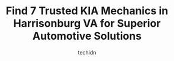 ---
layout: ampstory
image: https://images.unsplash.com/photo-1617498115500-a71a00d2f6c3?ixlib=rb-4.0.3&ixid=MnwxMjA3fDB8MHxwaG90by1wYWdlfHx8fGVufDB8fHx8&auto=format&fit=crop&w=640&h=853&q=80
author: techidn
featured: false
description: Looking for reliable and skilled KIA Mechanic in Harrisonburg VA, USA? Your search ends here with the 7 best KIA Mechanic in town. With their expertise and commitment to delivering exception
title: Find 7 Trusted KIA Mechanics in Harrisonburg VA for Superior Automotive Solutions
cover:
   title: Find 7 Trusted KIA Mechanics in Harrisonburg VA for Superior Automotive Solutions
   subtitle: Rickpate
   background: https://images.unsplash.com/photo-1617498115500-a71a00d2f6c3?ixlib=rb-4.0.3&ixid=MnwxMjA3fDB8MHxwaG90by1wYWdlfHx8fGVufDB8fHx8&auto=format&fit=crop&w=640&h=853&q=80

pages: 
 - layout: thirds
   top: <h1>#1 Richards Auto Services</h1>
   bottom: "<p>The shop came highly recommended and I took my Jeep here thinking it needed more work than it actually did.  Friendly, honest good people here, guided me in the right dir</p>"
   background: https://www.knot35.com/toplist/wp-content/uploads/2023/06/best-kia-mechanic-1-in-harrisonburg-va-1685841691.jpeg
   backgroundblur: true
 - layout: thirds
   top: <h1>#2 Mountain Valley Motors Automotive Service Center</h1>
   bottom: "<p>120 Leray Cir, Harrisonburg, VA 22801, United States</p>"
   background: https://www.knot35.com/toplist/wp-content/uploads/2023/06/best-kia-mechanic-2-in-harrisonburg-va-1685841691.jpeg
   cta:
      link: https://www.knot35.com/toplist/find-7-trusted-kia-mechanics-in-harrisonburg-va-for-superior-automotive-solutions/
      text: Find 7 Trusted KIA Mechanics in Harrisonburg VA for Superior Automotive Solutions
 - layout: thirds
   top: <h1>#3 Bosch Car Service</h1>
   bottom: "<p>289 E Washington St, Harrisonburg, VA 22802, United States</p>"
   background: https://www.knot35.com/toplist/wp-content/uploads/2023/06/best-kia-mechanic-3-in-harrisonburg-va-1685841692.jpeg
   cta:
      link: https://www.knot35.com/toplist/find-7-trusted-kia-mechanics-in-harrisonburg-va-for-superior-automotive-solutions/
      text: Find 7 Trusted KIA Mechanics in Harrisonburg VA for Superior Automotive Solutions
 - layout: thirds
   top: <h1>#4 Jacob G. Kline Automotive</h1>
   bottom: "<p>1440 Virginia Ave, Harrisonburg, VA 22802, United States</p>"
   background: https://images.unsplash.com/photo-1489694553447-4c9339da310d?ixlib=rb-4.0.3&ixid=MnwxMjA3fDB8MHxwaG90by1wYWdlfHx8fGVufDB8fHx8&auto=format&fit=crop&w=640&h=853&q=80
   cta:
      link: https://www.knot35.com/toplist/find-7-trusted-kia-mechanics-in-harrisonburg-va-for-superior-automotive-solutions/
      text: Find 7 Trusted KIA Mechanics in Harrisonburg VA for Superior Automotive Solutions
 - layout: thirds
   top: <h1>#5 Wrench Craft</h1>
   bottom: "<p>296 E Washington St, Harrisonburg, VA 22802, United States</p>"
   background: https://images.unsplash.com/photo-1484589065579-248aad0d8b13?ixlib=rb-4.0.3&ixid=MnwxMjA3fDB8MHxwaG90by1wYWdlfHx8fGVufDB8fHx8&auto=format&fit=crop&w=640&h=853&q=80
   cta:
      link: https://www.knot35.com/toplist/find-7-trusted-kia-mechanics-in-harrisonburg-va-for-superior-automotive-solutions/
      text: Find 7 Trusted KIA Mechanics in Harrisonburg VA for Superior Automotive Solutions
 - layout: thirds
   top: <h1>#6 Service Center - Steven Kia</h1>
   bottom: "<p>3340 S Main St, Harrisonburg, VA 22801, United States</p>"
   background: https://images.unsplash.com/photo-1515405295579-ba7b45403062?ixlib=rb-4.0.3&ixid=MnwxMjA3fDB8MHxwaG90by1wYWdlfHx8fGVufDB8fHx8&auto=format&fit=crop&w=640&h=853&q=80
   cta:
      link: https://www.knot35.com/toplist/find-7-trusted-kia-mechanics-in-harrisonburg-va-for-superior-automotive-solutions/
      text: Find 7 Trusted KIA Mechanics in Harrisonburg VA for Superior Automotive Solutions
 - layout: thirds
   top: <h1>#7 Village Auto Center</h1>
   bottom: "<p>716 N Main St, Harrisonburg, VA 22802, United States</p>"
   background: https://images.unsplash.com/photo-1602536052359-ef94c21c5948?ixlib=rb-4.0.3&ixid=MnwxMjA3fDB8MHxwaG90by1wYWdlfHx8fGVufDB8fHx8&auto=format&fit=crop&w=640&h=853&q=80
   cta:
      link: https://www.knot35.com/toplist/find-7-trusted-kia-mechanics-in-harrisonburg-va-for-superior-automotive-solutions/
      text: Find 7 Trusted KIA Mechanics in Harrisonburg VA for Superior Automotive Solutions
 - layout: thirds
   middle: Continue reading...
   background: https://images.unsplash.com/photo-1527067829737-402993088e6b?ixlib=rb-4.0.3&ixid=MnwxMjA3fDB8MHxwaG90by1wYWdlfHx8fGVufDB8fHx8&auto=format&fit=crop&w=640&h=853&q=80
   cta:
      link: https://www.knot35.com/toplist/find-7-trusted-kia-mechanics-in-harrisonburg-va-for-superior-automotive-solutions/
      text: Find 7 Trusted KIA Mechanics in Harrisonburg VA for Superior Automotive Solutions
      
---